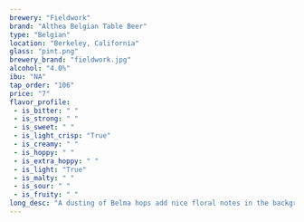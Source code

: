 ```yaml
---
brewery: "Fieldwork"
brand: "Althea Belgian Table Beer"
type: "Belgian"
location: "Berkeley, California"
glass: "pint.png"
brewery_brand: "fieldwork.jpg"
alcohol: "4.0%"
ibu: "NA"
tap_order: "106"
price: "7"
flavor_profile:
 - is_bitter: " "
 - is_strong: " "
 - is_sweet: " "
 - is_light_crisp: "True"
 - is_creamy: " "
 - is_hoppy: " "
 - is_extra_hoppy: " "
 - is_light: "True"
 - is_malty: " "
 - is_sour: " "
 - is_fruity: " "
long_desc: "A dusting of Belma hops add nice floral notes in the background and a brilliant finish akin to the fruity white center of a strawberry picked just a few days too early. These light malt and hop flavors blend seamlessly with the effervescent Belgian yeast blend that sprinkles esters of lemon zest and freshly baled hay."
---
```


